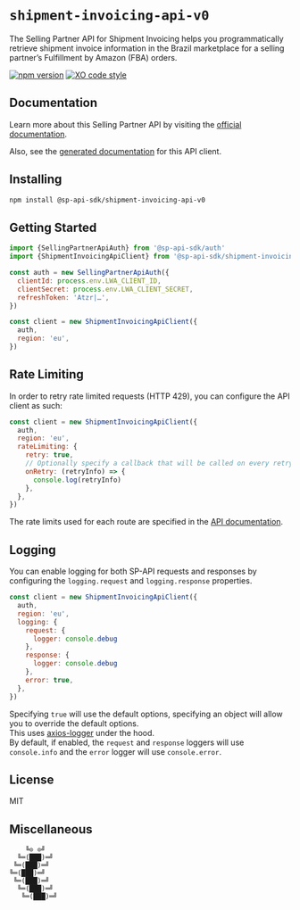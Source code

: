 # `shipment-invoicing-api-v0`

The Selling Partner API for Shipment Invoicing helps you programmatically retrieve shipment invoice information in the Brazil marketplace for a selling partner’s Fulfillment by Amazon (FBA) orders.

[![npm version](https://img.shields.io/npm/v/@sp-api-sdk/shipment-invoicing-api-v0)](https://www.npmjs.com/package/@sp-api-sdk/shipment-invoicing-api-v0)
[![XO code style](https://img.shields.io/badge/code_style-xo-cyan)](https://github.com/xojs/xo)

## Documentation

Learn more about this Selling Partner API by visiting the [official documentation](https://developer-docs.amazon.com/sp-api/docs).

Also, see the [generated documentation](https://bizon.github.io/selling-partner-api-sdk/modules/_sp-api-sdk_shipment-invoicing-api-v0.html) for this API client.

## Installing

```sh
npm install @sp-api-sdk/shipment-invoicing-api-v0
```

## Getting Started

```javascript
import {SellingPartnerApiAuth} from '@sp-api-sdk/auth'
import {ShipmentInvoicingApiClient} from '@sp-api-sdk/shipment-invoicing-api-v0'

const auth = new SellingPartnerApiAuth({
  clientId: process.env.LWA_CLIENT_ID,
  clientSecret: process.env.LWA_CLIENT_SECRET,
  refreshToken: 'Atzr|…',
})

const client = new ShipmentInvoicingApiClient({
  auth,
  region: 'eu',
})
```

## Rate Limiting

In order to retry rate limited requests (HTTP 429), you can configure the API client as such:

```javascript
const client = new ShipmentInvoicingApiClient({
  auth,
  region: 'eu',
  rateLimiting: {
    retry: true,
    // Optionally specify a callback that will be called on every retry.
    onRetry: (retryInfo) => {
      console.log(retryInfo)
    },
  },
})
```

The rate limits used for each route are specified in the [API documentation](https://developer-docs.amazon.com/sp-api/docs).

## Logging

You can enable logging for both SP-API requests and responses by configuring the `logging.request` and `logging.response` properties.

```javascript
const client = new ShipmentInvoicingApiClient({
  auth,
  region: 'eu',
  logging: {
    request: {
      logger: console.debug
    },
    response: {
      logger: console.debug
    },
    error: true,
  },
})
```

Specifying `true` will use the default options, specifying an object will allow you to override the default options.  
This uses [axios-logger](https://github.com/hg-pyun/axios-logger) under the hood.  
By default, if enabled, the `request` and `response` loggers will use `console.info` and the `error` logger will use `console.error`.


## License

MIT

## Miscellaneous

```
    ╚⊙ ⊙╝
  ╚═(███)═╝
 ╚═(███)═╝
╚═(███)═╝
 ╚═(███)═╝
  ╚═(███)═╝
   ╚═(███)═╝
```

